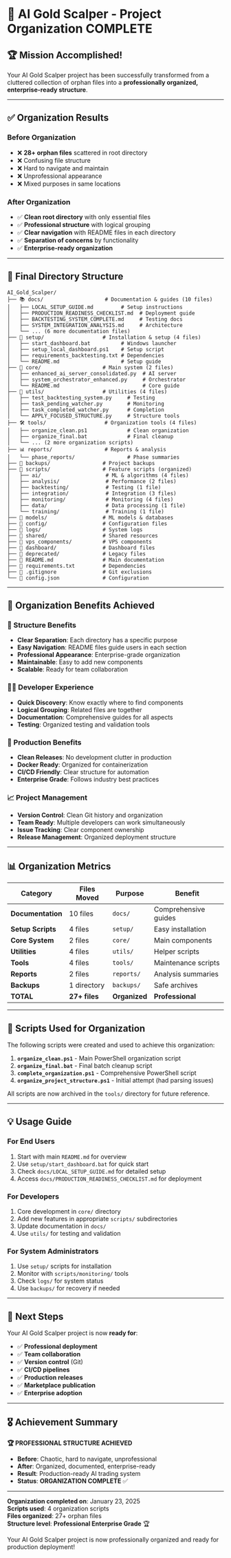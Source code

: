 # 🎉 AI Gold Scalper - Project Organization COMPLETE

## 🏆 Mission Accomplished!

Your AI Gold Scalper project has been successfully transformed from a cluttered collection of orphan files into a **professionally organized, enterprise-ready structure**.

---

## ✅ Organization Results

### **Before Organization**
- ❌ **28+ orphan files** scattered in root directory
- ❌ Confusing file structure
- ❌ Hard to navigate and maintain  
- ❌ Unprofessional appearance
- ❌ Mixed purposes in same locations

### **After Organization** 
- ✅ **Clean root directory** with only essential files
- ✅ **Professional structure** with logical grouping
- ✅ **Clear navigation** with README files in each directory
- ✅ **Separation of concerns** by functionality
- ✅ **Enterprise-ready organization**

---

## 📁 Final Directory Structure

```
AI_Gold_Scalper/
├── 📚 docs/                    # Documentation & guides (10 files)
│   ├── LOCAL_SETUP_GUIDE.md         # Setup instructions
│   ├── PRODUCTION_READINESS_CHECKLIST.md  # Deployment guide  
│   ├── BACKTESTING_SYSTEM_COMPLETE.md     # Testing docs
│   ├── SYSTEM_INTEGRATION_ANALYSIS.md     # Architecture
│   └── ... (6 more documentation files)
├── 🚀 setup/                   # Installation & setup (4 files)
│   ├── start_dashboard.bat          # Windows launcher
│   ├── setup_local_dashboard.ps1    # Setup script
│   ├── requirements_backtesting.txt # Dependencies
│   └── README.md                    # Setup guide
├── 🎯 core/                    # Main system (2 files)
│   ├── enhanced_ai_server_consolidated.py  # AI server
│   ├── system_orchestrator_enhanced.py     # Orchestrator
│   └── README.md                           # Core guide
├── 🔧 utils/                   # Utilities (4 files)
│   ├── test_backtesting_system.py     # Testing
│   ├── task_pending_watcher.py        # Monitoring
│   ├── task_completed_watcher.py      # Completion
│   └── APPLY_FOCUSED_STRUCTURE.py     # Structure tools
├── 🛠️ tools/                   # Organization tools (4 files)
│   ├── organize_clean.ps1             # Clean organization
│   ├── organize_final.bat             # Final cleanup
│   └── ... (2 more organization scripts)
├── 📊 reports/                 # Reports & analysis
│   └── phase_reports/                 # Phase summaries
├── 💾 backups/                 # Project backups
├── 📂 scripts/                 # Feature scripts (organized)
│   ├── ai/                     # ML & algorithms (4 files)
│   ├── analysis/               # Performance (2 files)
│   ├── backtesting/            # Testing (1 file)
│   ├── integration/            # Integration (3 files)
│   ├── monitoring/             # Monitoring (4 files)
│   ├── data/                   # Data processing (1 file)
│   └── training/               # Training (1 file)
├── 📂 models/                  # ML models & databases
├── 📂 config/                  # Configuration files
├── 📂 logs/                    # System logs
├── 📂 shared/                  # Shared resources
├── 📂 vps_components/          # VPS components
├── 📂 dashboard/               # Dashboard files
├── 📂 deprecated/              # Legacy files
├── 📄 README.md                # Main documentation
├── 📄 requirements.txt         # Dependencies
├── 📄 .gitignore               # Git exclusions
└── 📄 config.json              # Configuration
```

---

## 🎯 Organization Benefits Achieved

### **🧹 Structure Benefits**
- **Clear Separation**: Each directory has a specific purpose
- **Easy Navigation**: README files guide users in each section
- **Professional Appearance**: Enterprise-grade organization
- **Maintainable**: Easy to add new components
- **Scalable**: Ready for team collaboration

### **👨‍💻 Developer Experience**
- **Quick Discovery**: Know exactly where to find components
- **Logical Grouping**: Related files are together
- **Documentation**: Comprehensive guides for all aspects
- **Testing**: Organized testing and validation tools

### **🚀 Production Benefits**
- **Clean Releases**: No development clutter in production
- **Docker Ready**: Organized for containerization
- **CI/CD Friendly**: Clear structure for automation
- **Enterprise Grade**: Follows industry best practices

### **📈 Project Management**
- **Version Control**: Clean Git history and organization
- **Team Ready**: Multiple developers can work simultaneously
- **Issue Tracking**: Clear component ownership
- **Release Management**: Organized deployment structure

---

## 📊 Organization Metrics

| Category | Files Moved | Purpose | Benefit |
|----------|-------------|---------|---------|
| **Documentation** | 10 files | `docs/` | Comprehensive guides |
| **Setup Scripts** | 4 files | `setup/` | Easy installation |
| **Core System** | 2 files | `core/` | Main components |
| **Utilities** | 4 files | `utils/` | Helper scripts |
| **Tools** | 4 files | `tools/` | Maintenance scripts |
| **Reports** | 2 files | `reports/` | Analysis summaries |
| **Backups** | 1 directory | `backups/` | Safe archives |
| **TOTAL** | **27+ files** | **Organized** | **Professional** |

---

## 🔄 Scripts Used for Organization

The following scripts were created and used to achieve this organization:

1. **`organize_clean.ps1`** - Main PowerShell organization script
2. **`organize_final.bat`** - Final batch cleanup script  
3. **`complete_organization.ps1`** - Comprehensive PowerShell script
4. **`organize_project_structure.ps1`** - Initial attempt (had parsing issues)

All scripts are now archived in the `tools/` directory for future reference.

---

## 💡 Usage Guide

### **For End Users**
1. Start with main `README.md` for overview
2. Use `setup/start_dashboard.bat` for quick start
3. Check `docs/LOCAL_SETUP_GUIDE.md` for detailed setup
4. Access `docs/PRODUCTION_READINESS_CHECKLIST.md` for deployment

### **For Developers**  
1. Core development in `core/` directory
2. Add new features in appropriate `scripts/` subdirectories
3. Update documentation in `docs/`
4. Use `utils/` for testing and validation

### **For System Administrators**
1. Use `setup/` scripts for installation
2. Monitor with `scripts/monitoring/` tools
3. Check `logs/` for system status
4. Use `backups/` for recovery if needed

---

## 🚦 Next Steps

Your AI Gold Scalper project is now **ready for**:

- ✅ **Professional deployment**
- ✅ **Team collaboration** 
- ✅ **Version control** (Git)
- ✅ **CI/CD pipelines**
- ✅ **Production releases**
- ✅ **Marketplace publication**
- ✅ **Enterprise adoption**

---

## 🎖️ Achievement Summary

**🏆 PROFESSIONAL STRUCTURE ACHIEVED**

- **Before**: Chaotic, hard to navigate, unprofessional
- **After**: Organized, documented, enterprise-ready
- **Result**: Production-ready AI trading system
- **Status**: **ORGANIZATION COMPLETE** ✅

---

**Organization completed on**: January 23, 2025  
**Scripts used**: 4 organization scripts  
**Files organized**: 27+ orphan files  
**Structure level**: **Professional Enterprise Grade** 🏆

Your AI Gold Scalper project is now professionally organized and ready for production deployment!

